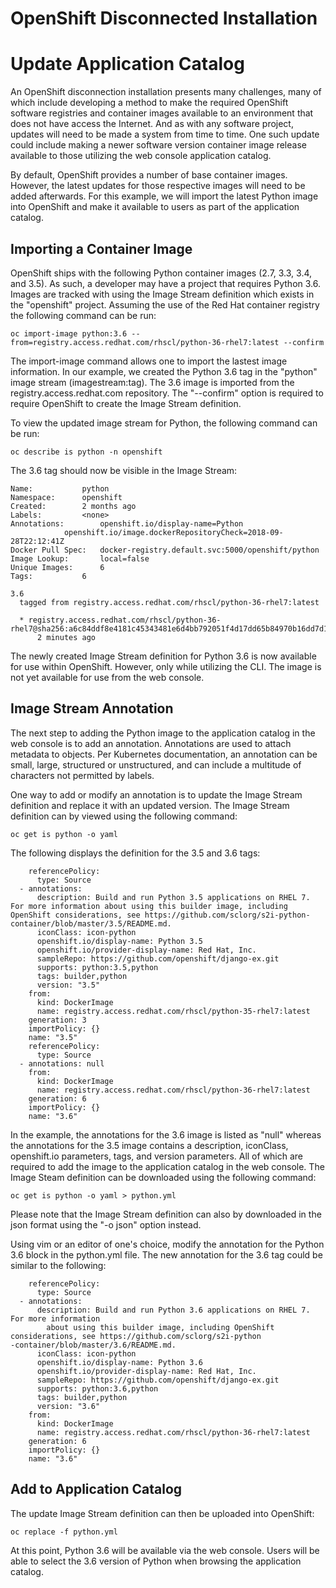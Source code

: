 # OpenShift Disconnected Installation

# Update Application Catalog

An OpenShift disconnection installation presents many challenges, many of which include developing a method to make the required OpenShift software registries and container images available to an environment that does not have access the Internet.  And as with any software project, updates will need to be made a system from time to time.  One such update could include making a newer software version container image release available to those utilizing the web console application catalog.  

By default, OpenShift provides a number of base container images.  However, the latest updates for those respective images will need to be added afterwards.  For this example, we will import the latest Python image into OpenShift and make it available to users as part of the application catalog.

## Importing a Container Image
 
OpenShift ships with the following Python container images (2.7, 3.3, 3.4, and 3.5).  As such, a developer may have a project that requires Python 3.6.  Images are tracked with using the Image Stream definition which exists in the "openshift" project.  Assuming the use of the Red Hat container registry the following command can be run:
```
oc import-image python:3.6 --from=registry.access.redhat.com/rhscl/python-36-rhel7:latest --confirm
```
The import-image command allows one to import the lastest image information.  In our example, we created the Python 3.6 tag in the "python" image stream (imagestream:tag).  The 3.6 image is imported from the registry.access.redhat.com repository.  The "--confirm" option is required to require OpenShift to create the Image Stream definition. 

To view the updated image stream for Python, the following command can be run:
```
oc describe is python -n openshift
```
The 3.6 tag should now be visible in the Image Stream:
```
Name:			python
Namespace:		openshift
Created:		2 months ago
Labels:			<none>
Annotations:		openshift.io/display-name=Python
			openshift.io/image.dockerRepositoryCheck=2018-09-28T22:12:41Z
Docker Pull Spec:	docker-registry.default.svc:5000/openshift/python
Image Lookup:		local=false
Unique Images:		6
Tags:			6

3.6
  tagged from registry.access.redhat.com/rhscl/python-36-rhel7:latest

  * registry.access.redhat.com/rhscl/python-36-rhel7@sha256:a6c84ddf8e4181c45343481e6d4bb792051f4d17dd65b84970b16dd7d19f3a86
      2 minutes ago
```
The newly created Image Stream definition for Python 3.6 is now available for use within OpenShift.  However, only while utilizing the CLI.  The image is not yet available for use from the web console.

## Image Stream Annotation

The next step to adding the Python image to the application catalog in the web console is to add an annotation.  Annotations are used to attach metadata to objects.  Per Kubernetes documentation, an annotation can be small, large, structured or unstructured, and can include a multitude of characters not permitted by labels.

One way to add or modify an annotation is to update the Image Stream definition and replace it with an updated version.  The Image Stream definition can by viewed using the following command:
```
oc get is python -o yaml
```

The following displays the definition for the 3.5 and 3.6 tags:
```
    referencePolicy:
      type: Source
  - annotations:
      description: Build and run Python 3.5 applications on RHEL 7. For more information about using this builder image, including OpenShift considerations, see https://github.com/sclorg/s2i-python-container/blob/master/3.5/README.md.
      iconClass: icon-python
      openshift.io/display-name: Python 3.5
      openshift.io/provider-display-name: Red Hat, Inc.
      sampleRepo: https://github.com/openshift/django-ex.git
      supports: python:3.5,python
      tags: builder,python
      version: "3.5"
    from:
      kind: DockerImage
      name: registry.access.redhat.com/rhscl/python-35-rhel7:latest
    generation: 3
    importPolicy: {}
    name: "3.5"
    referencePolicy:
      type: Source
  - annotations: null
    from:
      kind: DockerImage
      name: registry.access.redhat.com/rhscl/python-36-rhel7:latest
    generation: 6
    importPolicy: {}
    name: "3.6"
```
In the example, the annotations for the 3.6 image is listed as "null" whereas the annotations for the 3.5 image contains a description, iconClass, openshift.io parameters, tags, and version parameters.  All of which are required to add the image to the application catalog in the web console.  The Image Steam definition can be downloaded using the following command:
```
oc get is python -o yaml > python.yml
```
Please note that the Image Stream definition can also by downloaded in the json format using the "-o json" option instead.

Using vim or an editor of one's choice, modify the annotation for the Python 3.6 block in the python.yml file.  The new annotation for the 3.6 tag could be similar to the following:
```
    referencePolicy:
      type: Source
  - annotations:
      description: Build and run Python 3.6 applications on RHEL 7. For more information 
        about using this builder image, including OpenShift considerations, see https://github.com/sclorg/s2i-python
-container/blob/master/3.6/README.md.
      iconClass: icon-python
      openshift.io/display-name: Python 3.6
      openshift.io/provider-display-name: Red Hat, Inc.
      sampleRepo: https://github.com/openshift/django-ex.git
      supports: python:3.6,python
      tags: builder,python
      version: "3.6"
    from:
      kind: DockerImage
      name: registry.access.redhat.com/rhscl/python-36-rhel7:latest
    generation: 6
    importPolicy: {}
    name: "3.6"
```

## Add to Application Catalog

The update Image Stream definition can then be uploaded into OpenShift:
```
oc replace -f python.yml
```

At this point, Python 3.6 will be available via the web console.  Users will be able to select the 3.6 version of Python when browsing the application catalog.  

